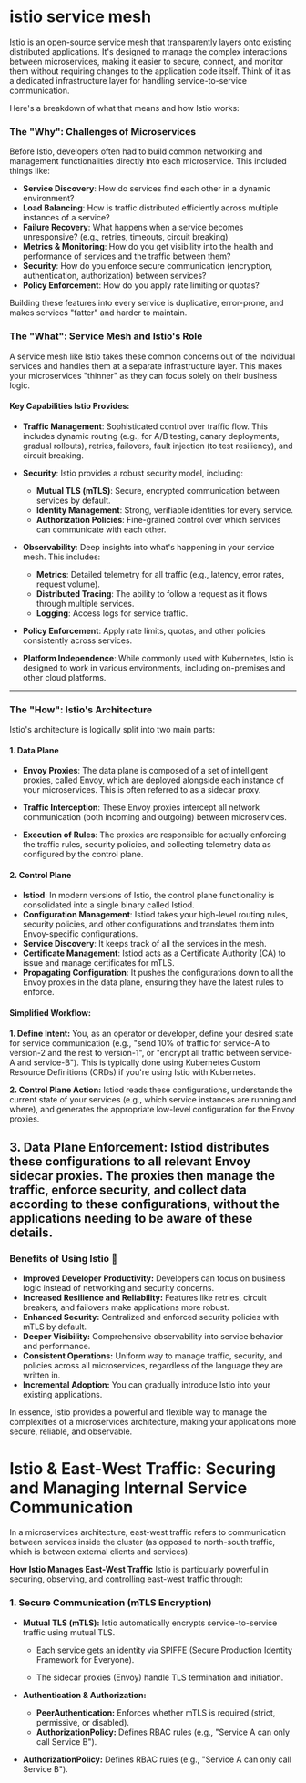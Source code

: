 # istio service mesh

Istio is an open-source service mesh that transparently layers onto existing distributed applications. It's designed to manage the complex interactions between microservices, making it easier to secure, connect, and monitor them without requiring changes to the application code itself. Think of it as a dedicated infrastructure layer for handling service-to-service communication.


Here's a breakdown of what that means and how Istio works:

### The "Why": Challenges of Microservices
Before Istio, developers often had to build common networking and management functionalities directly into each microservice. This included things like:

- **Service Discovery**: How do services find each other in a dynamic environment?
- **Load Balancing**: How is traffic distributed efficiently across multiple instances of a service?
- **Failure Recovery**: What happens when a service becomes unresponsive? (e.g., retries, timeouts, circuit breaking)
- **Metrics & Monitoring**: How do you get visibility into the health and performance of services and the traffic between them?
- **Security**: How do you enforce secure communication (encryption, authentication, authorization) between services?
- **Policy Enforcement**: How do you apply rate limiting or quotas?

Building these features into every service is duplicative, error-prone, and makes services "fatter" and harder to maintain.

### The "What": Service Mesh and Istio's Role
A service mesh like Istio takes these common concerns out of the individual services and handles them at a separate infrastructure layer. This makes your microservices "thinner" as they can focus solely on their business logic.


#### Key Capabilities Istio Provides:

- **Traffic Management**: Sophisticated control over traffic flow. This includes dynamic routing (e.g., for A/B testing, canary deployments, gradual rollouts), retries, failovers, fault injection (to test resiliency), and circuit breaking.

- **Security**: Istio provides a robust security model, including:
    - **Mutual TLS (mTLS)**: Secure, encrypted communication between services by default.
    - **Identity Management**: Strong, verifiable identities for every service.
    - **Authorization Policies**: Fine-grained control over which services can communicate with each other.
- **Observability**: Deep insights into what's happening in your service mesh. This includes: 
   - **Metrics**: Detailed telemetry for all traffic (e.g., latency, error rates, request volume).
   - **Distributed Tracing**: The ability to follow a request as it flows through multiple services.
   - **Logging**: Access logs for service traffic.
- **Policy Enforcement**: Apply rate limits, quotas, and other policies consistently across services.
- **Platform Independence**: While commonly used with Kubernetes, Istio is designed to work in various environments, including on-premises and other cloud platforms.
---
### The "How": Istio's Architecture
Istio's architecture is logically split into two main parts:

#### 1. Data Plane
- **Envoy Proxies**: The data plane is composed of a set of intelligent proxies, called Envoy, which are deployed alongside each instance of your microservices. This is often referred to as a sidecar proxy.

- **Traffic Interception**: These Envoy proxies intercept all network communication (both incoming and outgoing) between microservices.
- **Execution of Rules**: The proxies are responsible for actually enforcing the traffic rules, security policies, and collecting telemetry data as configured by the control plane.
#### 2. Control Plane
- **Istiod**: In modern versions of Istio, the control plane functionality is consolidated into a single binary called Istiod.
- **Configuration Management**: Istiod takes your high-level routing rules, security policies, and other configurations and translates them into Envoy-specific configurations.
- **Service Discovery**: It keeps track of all the services in the mesh.
- **Certificate Management**: Istiod acts as a Certificate Authority (CA) to issue and manage certificates for mTLS.
- **Propagating Configuration**: It pushes the configurations down to all the Envoy proxies in the data plane, ensuring they have the latest rules to enforce.
#### Simplified Workflow:

**1. Define Intent:** You, as an operator or developer, define your desired state for service communication (e.g., "send 10% of traffic for service-A to version-2 and the rest to version-1", or "encrypt all traffic between service-A and service-B"). This is typically done using Kubernetes Custom Resource Definitions (CRDs) if you're using Istio with Kubernetes.

**2. Control Plane Action:** Istiod reads these configurations, understands the current state of your services (e.g., which service instances are running and where), and generates the appropriate low-level configuration for the Envoy proxies.
   
**3. Data Plane Enforcement:** Istiod distributes these configurations to all relevant Envoy sidecar proxies. The proxies then manage the traffic, enforce security, and collect data according to these configurations, without the applications needing to be aware of these details.
---
### Benefits of Using Istio 🚀
- **Improved Developer Productivity:** Developers can focus on business logic instead of networking and security concerns.
- **Increased Resilience and Reliability:** Features like retries, circuit breakers, and failovers make applications more robust.
- **Enhanced Security:** Centralized and enforced security policies with mTLS by default.
- **Deeper Visibility:** Comprehensive observability into service behavior and performance.
- **Consistent Operations:** Uniform way to manage traffic, security, and policies across all microservices, regardless of the language they are written in.
- **Incremental Adoption:** You can gradually introduce Istio into your existing applications.
  
In essence, Istio provides a powerful and flexible way to manage the complexities of a microservices architecture, making your applications more secure, reliable, and observable.

# Istio & East-West Traffic: Securing and Managing Internal Service Communication

In a microservices architecture, east-west traffic refers to communication between services inside the cluster (as opposed to north-south traffic, which is between external clients and services).

**How Istio Manages East-West Traffic**
Istio is particularly powerful in securing, observing, and controlling east-west traffic through:

### 1. Secure Communication (mTLS Encryption)

- **Mutual TLS (mTLS):** Istio automatically encrypts service-to-service traffic using mutual TLS.

    - Each service gets an identity via SPIFFE (Secure Production Identity Framework for Everyone).

    - The sidecar proxies (Envoy) handle TLS termination and initiation.

- **Authentication & Authorization:**

    - **PeerAuthentication:** Enforces whether mTLS is required (strict, permissive, or disabled).
    - **AuthorizationPolicy:** Defines RBAC rules (e.g., "Service A can only call Service B").













- **AuthorizationPolicy:** Defines RBAC rules (e.g., "Service A can only call Service B").
